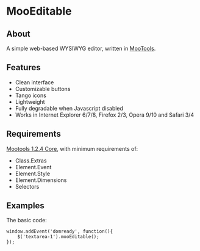 MooEditable
===========

About
-----
A simple web-based WYSIWYG editor, written in [MooTools](http://mootools.net/).

Features
--------

* Clean interface
* Customizable buttons
* Tango icons
* Lightweight
* Fully degradable when Javascript disabled
* Works in Internet Explorer 6/7/8, Firefox 2/3, Opera 9/10 and Safari 3/4

Requirements
------------

[Mootools 1.2.4 Core](http://mootools.net/download), with minimum requirements of:

* Class.Extras
* Element.Event
* Element.Style
* Element.Dimensions
* Selectors

Examples
--------

The basic code:

	window.addEvent('domready', function(){
		$('textarea-1').mooEditable();
	});

